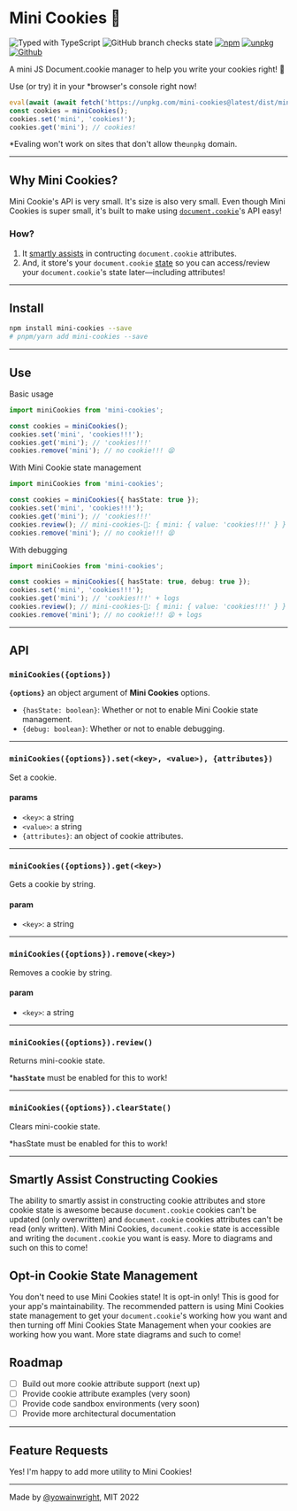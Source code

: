 # Mini Cookies 🍪

![Typed with TypeScript](https://flat.badgen.net/badge/icon/Typed?icon=typescript&label&labelColor=blue&color=555555)
![GitHub branch checks state](https://img.shields.io/github/checks-status/yowainwright/mini-cookies/master)
[![npm](https://img.shields.io/npm/v/mini-cookies)](https://www.npmjs.com/package/mini-cookies)
[![unpkg](https://img.shields.io/badge/unpkg-link-blue.svg)](https://unpkg.com/mini-cookies@latest/dist/mini-cookies.umd.js)
[![Github](https://badgen.net/badge/icon/github?icon=github&label&color=grey)](https://github.com/yowainwright/mini-cookies)

A mini JS Document.cookie manager to help you write your cookies right! 🎯

Use (or try) it in your \*browser's console right now!

```js
eval(await (await fetch('https://unpkg.com/mini-cookies@latest/dist/mini-cookies.umd.js')).text())
const cookies = miniCookies();
cookies.set('mini', 'cookies!');
cookies.get('mini'); // cookies!
```

\*Evaling won't work on sites that don't allow the`unpkg` domain.

---

## Why Mini Cookies?

Mini Cookie's API is very small. It's size is also very small.
Even though Mini Cookies is super small, it's built to make using [`document.cookie`](https://developer.mozilla.org/en-US/docs/Web/API/Document/cookie)'s API easy!

### How?

1. It [smartly assists](#smartly-assist-constructing-cookies) in contructing `document.cookie` attributes.
2. And, it store's your `document.cookie` [state](opt-in-cookie-state-management) so you can access/review your `document.cookie`'s state later—including attributes!

---

## Install

```bash
npm install mini-cookies --save
# pnpm/yarn add mini-cookies --save
```

---

## Use

Basic usage

```typescript
import miniCookies from 'mini-cookies';

const cookies = miniCookies();
cookies.set('mini', 'cookies!!!');
cookies.get('mini'); // 'cookies!!!'
cookies.remove('mini'); // no cookie!!! 😫
```

With Mini Cookie state management

```typescript
import miniCookies from 'mini-cookies';

const cookies = miniCookies({ hasState: true });
cookies.set('mini', 'cookies!!!');
cookies.get('mini'); // 'cookies!!!'
cookies.review(); // mini-cookies-🍪: { mini: { value: 'cookies!!!' } }
cookies.remove('mini'); // no cookie!!! 😫
```

With debugging

```typescript
import miniCookies from 'mini-cookies';

const cookies = miniCookies({ hasState: true, debug: true });
cookies.set('mini', 'cookies!!!');
cookies.get('mini'); // 'cookies!!!' + logs
cookies.review(); // mini-cookies-🍪: { mini: { value: 'cookies!!!' } }
cookies.remove('mini'); // no cookie!!! 😫 + logs
```

---

## API

### `miniCookies({options})`

**`{options}`** an object argument of **Mini Cookies** options.

- `{hasState: boolean}`: Whether or not to enable Mini Cookie state management.
- `{debug: boolean}`: Whether or not to enable debugging.

---

### `miniCookies({options}).set(<key>, <value>), {attributes})`

Set a cookie.

#### params

- `<key>`: a string
- `<value>`: a string
- `{attributes}`: an object of cookie attributes.

---

### `miniCookies({options}).get(<key>)`

Gets a cookie by string.

#### param

- `<key>`: a string

---

### `miniCookies({options}).remove(<key>)`

Removes a cookie by string.

#### param

- `<key>`: a string

---

### `miniCookies({options}).review()`

Returns mini-cookie state.

\***`hasState`** must be enabled for this to work!

---

### `miniCookies({options}).clearState()`
Clears mini-cookie state.

*hasState must be enabled for this to work!

---

## Smartly Assist Constructing Cookies

The ability to smartly assist in constructing cookie attributes and store cookie state is awesome because `document.cookie` cookies can't be updated (only overwritten) and `document.cookie` cookies attributes can't be read (only written). With Mini Cookies, `document.cookie` state is accessible and writing the `document.cookie` you want is easy. More to diagrams and such on this to come!

## Opt-in Cookie State Management

You don't need to use Mini Cookies state! It is opt-in only! This is good for your app's maintainability. The recommended pattern is using Mini Cookies state management to get your `document.cookie`'s working how you want and then turning off Mini Cookies State Management when your cookies are working how you want. More state diagrams and such to come!

## Roadmap

- [ ] Build out more cookie attribute support (next up)
- [ ] Provide cookie attribute examples (very soon)
- [ ] Provide code sandbox environments (very soon)
- [ ] Provide more architectural documentation

---

## Feature Requests

Yes! I'm happy to add more utility to Mini Cookies!

---

Made by [@yowainwright](https://github.com/yowainwright), MIT 2022
